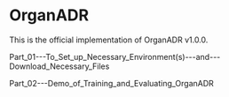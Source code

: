# OrganADR
This is the official implementation of OrganADR v1.0.0.

Part_01---To_Set_up_Necessary_Environment(s)---and---Download_Necessary_Files

Part_02---Demo_of_Training_and_Evaluating_OrganADR
